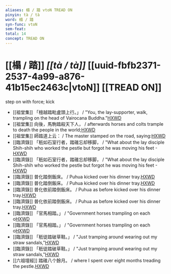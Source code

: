 ```yaml
---
aliases: 榻 / 踏 vtoN TREAD ON
pinyin: tà / tà
word: 榻 / 踏
syn-func: vtoN
sem-feat: 
total: 14
concept: TREAD ON 
---
```

# [[榻 / 踏]] *[[tà / tà]]*  [[uuid-fbfb2371-2537-4a99-a876-41b15ec2463c|vtoN]] [[TREAD ON]]
step on with force; kick
 - [[祖堂集]] 「檀越踏毗盧頭上行。」 / "You, the lay-supporter, walk, trampling on the head of Vairocana Buddha."[HXWD](https://hxwd.org/textview.html?location=KR6q0002_Yan_003-1116a.37)
 - [[祖堂集]] 向後，馬駒踏殺天下人， / afterwards horses and colts trample to death the people in the world;[HXWD](https://hxwd.org/textview.html?location=KR6q0002_Yan_003-1143a.39)
 - [[祖堂集]] 師踏道上云： / The master stamped on the road, saying:[HXWD](https://hxwd.org/textview.html?location=KR6q0002_Yan_016-4115a.16)
 - [[臨濟錄]] 「秖如石室行者，踏碓忘却移脚， / "What about the lay disciple Shih-shih who worked the pestle but forgot he was moving his feet -[HXWD](https://hxwd.org/textview.html?location=KR6q0053_T_001-0497a.13)
 - [[臨濟錄]] 「秖如石室行者，踏碓忘却移脚， / "What about the lay disciple Shih-shih who worked the pestle but forgot he was moving his feet -[HXWD](https://hxwd.org/textview.html?location=KR6q0053_T_001-0497a.13)
 - [[臨濟錄]] 普化踏倒飯床。 / Puhua kicked over his dinner tray.[HXWD](https://hxwd.org/textview.html?location=KR6q0053_T_001-0503b.12)
 - [[臨濟錄]] 普化踏倒飯床。 / Puhua kicked over his dinner tray.[HXWD](https://hxwd.org/textview.html?location=KR6q0053_T_001-0503b.12)
 - [[臨濟錄]] 普化依前踏倒飯床。 / Puhua as before kicked over his dinner tray.[HXWD](https://hxwd.org/textview.html?location=KR6q0053_T_001-0503b.22)
 - [[臨濟錄]] 普化依前踏倒飯床。 / Puhua as before kicked over his dinner tray.[HXWD](https://hxwd.org/textview.html?location=KR6q0053_T_001-0503b.22)
 - [[臨濟錄]] 「官馬相踏。」 / "Government horses trampling on each o[HXWD](https://hxwd.org/textview.html?location=KR6q0053_T_001-0503c.8)
 - [[臨濟錄]] 「官馬相踏。」 / "Government horses trampling on each o[HXWD](https://hxwd.org/textview.html?location=KR6q0053_T_001-0503c.8)
 - [[臨濟錄]] 「秖徒踏破草鞋。」 / "Just tramping around wearing out my straw sandals,"[HXWD](https://hxwd.org/textview.html?location=KR6q0053_T_001-0506b.24)
 - [[臨濟錄]] 「秖徒踏破草鞋。」 / "Just tramping around wearing out my straw sandals,"[HXWD](https://hxwd.org/textview.html?location=KR6q0053_T_001-0506b.24)
 - [[六祖壇經]] 踏碓八个餘月。 / where I spent over eight months treading the pestle.[HXWD](https://hxwd.org/textview.html?location=KR6q0082_T_001-0337b.22)